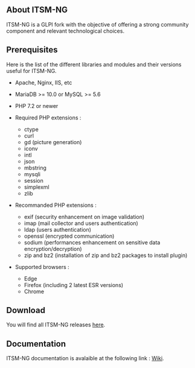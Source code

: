 ## About ITSM-NG

ITSM-NG is a GLPI fork with the objective of offering a strong community component and relevant technological choices.

## Prerequisites

Here is the list of the different libraries and modules and their versions useful for ITSM-NG.

* Apache, Nginx, IIS, etc
* MariaDB >= 10.0 or MySQL >= 5.6
* PHP 7.2 or newer
* Required PHP extensions :
    - ctype
    - curl
    - gd (picture generation)
    - iconv
    - intl
    - json
    - mbstring
    - mysqli
    - session
    - simplexml
    - zlib

* Recommanded PHP extensions :
    - exif (security enhancement on image validation)
    - imap (mail collector and users authentication)
    - ldap (users authentication)
    - openssl (encrypted communication)
    - sodium (performances enhancement on sensitive data encryption/decryption)
    - zip and bz2 (installation of zip and bz2 packages to install plugin)

* Supported browsers : 
    - Edge
    - Firefox (including 2 latest ESR versions)
    - Chrome

## Download

You will find all ITSM-NG releases [here](https://github.com/itsmng/itsm-ng/releases).

## Documentation

ITSM-NG documentation is avalaible at the following link : [Wiki](https://wiki.itsm-ng.org/).